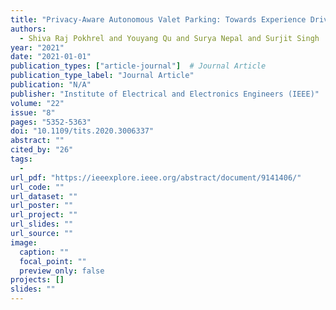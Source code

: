 ```yaml
---
title: "Privacy-Aware Autonomous Valet Parking: Towards Experience Driven Approach"
authors:
  - Shiva Raj Pokhrel and Youyang Qu and Surya Nepal and Surjit Singh
year: "2021"
date: "2021-01-01"
publication_types: ["article-journal"]  # Journal Article
publication_type_label: "Journal Article"
publication: "N/A"
publisher: "Institute of Electrical and Electronics Engineers (IEEE)"
volume: "22"
issue: "8"
pages: "5352-5363"
doi: "10.1109/tits.2020.3006337"
abstract: ""
cited_by: "26"
tags:
  - 
url_pdf: "https://ieeexplore.ieee.org/abstract/document/9141406/"
url_code: ""
url_dataset: ""
url_poster: ""
url_project: ""
url_slides: ""
url_source: ""
image:
  caption: ""
  focal_point: ""
  preview_only: false
projects: []
slides: ""
---
```

